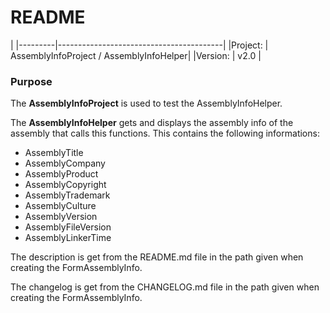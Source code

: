 # README

|
|---------|-----------------------------------------|
|Project: | AssemblyInfoProject / AssemblyInfoHelper|
|Version: | v2.0                               |

### Purpose
The **AssemblyInfoProject** is used to test the AssemblyInfoHelper.

The **AssemblyInfoHelper** gets and displays the assembly info of the assembly that calls this functions.
This contains the following informations:
- AssemblyTitle
- AssemblyCompany
- AssemblyProduct
- AssemblyCopyright
- AssemblyTrademark
- AssemblyCulture
- AssemblyVersion
- AssemblyFileVersion
- AssemblyLinkerTime

The description is get from the README.md file in the path given when creating the FormAssemblyInfo.

The changelog is get from the CHANGELOG.md file in the path given when creating the FormAssemblyInfo.
